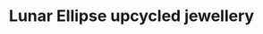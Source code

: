 ---
title: "Lunar Ellipse upcycled jewellery"
url: /niagara-falls/lunar-ellipse-upcycled-jewellery/
shop: Schmuck
---